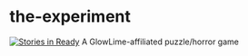 # the-experiment
[![Stories in Ready](https://badge.waffle.io/jayarcuri/the-experiment.png?label=ready&title=Ready)](http://waffle.io/jayarcuri/the-experiment)
A GlowLime-affiliated puzzle/horror game
